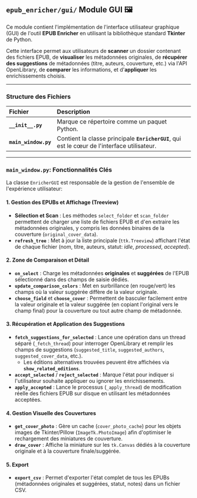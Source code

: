 ## `epub_enricher/gui/` Module GUI 🖼️

Ce module contient l'implémentation de l'interface utilisateur graphique (GUI) de l'outil **EPUB Enricher** en utilisant la bibliothèque standard **Tkinter** de Python.

Cette interface permet aux utilisateurs de **scanner** un dossier contenant des fichiers EPUB, de **visualiser** les métadonnées originales, de **récupérer des suggestions** de métadonnées (titre, auteurs, couverture, etc.) via l'API OpenLibrary, de **comparer** les informations, et d'**appliquer** les enrichissements choisis.

---

### Structure des Fichiers

| Fichier              | Description                                                                                  |
| :------------------- | :------------------------------------------------------------------------------------------- |
| **`__init__.py`**    | Marque ce répertoire comme un paquet Python.                                                 |
| **`main_window.py`** | Contient la classe principale **`EnricherGUI`**, qui est le cœur de l'interface utilisateur. |

---

### `main_window.py`: Fonctionnalités Clés

La classe `EnricherGUI` est responsable de la gestion de l'ensemble de l'expérience utilisateur:

#### 1. Gestion des EPUBs et Affichage (Treeview)

-   **Sélection et Scan** : Les méthodes `select_folder` et `scan_folder` permettent de charger une liste de fichiers EPUB et d'en extraire les métadonnées originales, y compris les données binaires de la couverture (`original_cover_data`).
-   **`refresh_tree`** : Met à jour la liste principale (`ttk.Treeview`) affichant l'état de chaque fichier (nom, titre, auteurs, statut: _idle_, _processed_, _accepted_).

#### 2. Zone de Comparaison et Détail

-   **`on_select`** : Charge les métadonnées **originales** et **suggérées** de l'EPUB sélectionné dans des champs de saisie dédiés.
-   **`update_comparison_colors`** : Met en surbrillance (en rouge/vert) les champs où la valeur suggérée diffère de la valeur originale.
-   **`choose_field`** et **`choose_cover`** : Permettent de basculer facilement entre la valeur originale et la valeur suggérée (en copiant l'original vers le champ final) pour la couverture ou tout autre champ de métadonnée.

#### 3. Récupération et Application des Suggestions

-   **`fetch_suggestions_for_selected`** : Lance une opération dans un thread séparé (`_fetch_thread`) pour interroger OpenLibrary et remplir les champs de suggestions (`suggested_title`, `suggested_authors`, `suggested_cover_data`, etc.).
    -   Les éditions alternatives trouvées peuvent être affichées via **`show_related_editions`**.
-   **`accept_selected`** / **`reject_selected`** : Marque l'état pour indiquer si l'utilisateur souhaite appliquer ou ignorer les enrichissements.
-   **`apply_accepted`** : Lance le processus (`_apply_thread`) de modification réelle des fichiers EPUB sur disque en utilisant les métadonnées acceptées.

#### 4. Gestion Visuelle des Couvertures

-   **`get_cover_photo`** : Gère un cache (`cover_photo_cache`) pour les objets images de Tkinter/Pillow (`ImageTk.PhotoImage`) afin d'optimiser le rechargement des miniatures de couverture.
-   **`draw_cover`** : Affiche la miniature sur les `tk.Canvas` dédiés à la couverture originale et à la couverture finale/suggérée.

#### 5. Export

-   **`export_csv`** : Permet d'exporter l'état complet de tous les EPUBs (métadonnées originales et suggérées, statut, notes) dans un fichier CSV.
